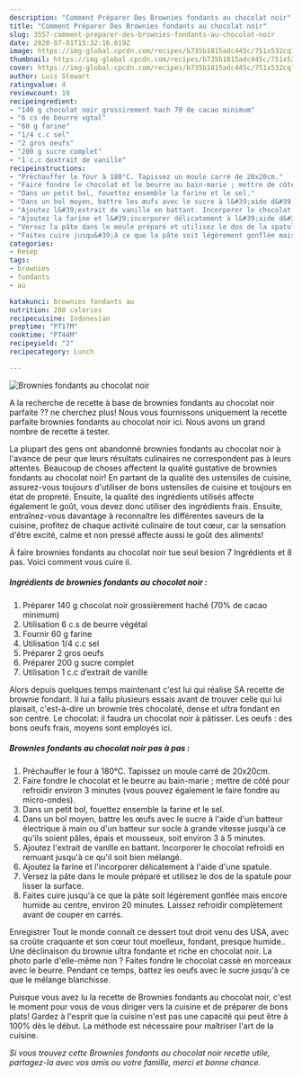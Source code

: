 ```yaml
---
description: "Comment Préparer Des Brownies fondants au chocolat noir"
title: "Comment Préparer Des Brownies fondants au chocolat noir"
slug: 3557-comment-preparer-des-brownies-fondants-au-chocolat-noir
date: 2020-07-01T15:32:16.619Z
image: https://img-global.cpcdn.com/recipes/b735b1815adc445c/751x532cq70/brownies-fondants-au-chocolat-noir-photo-principale-de-la-recette.jpg
thumbnail: https://img-global.cpcdn.com/recipes/b735b1815adc445c/751x532cq70/brownies-fondants-au-chocolat-noir-photo-principale-de-la-recette.jpg
cover: https://img-global.cpcdn.com/recipes/b735b1815adc445c/751x532cq70/brownies-fondants-au-chocolat-noir-photo-principale-de-la-recette.jpg
author: Luis Stewart
ratingvalue: 4
reviewcount: 10
recipeingredient:
- "140 g chocolat noir grossirement hach 70 de cacao minimum"
- "6 cs de beurre vgtal"
- "60 g farine"
- "1/4 c.c sel"
- "2 gros oeufs"
- "200 g sucre complet"
- "1 c.c dextrait de vanille"
recipeinstructions:
- "Préchauffer le four à 180°C. Tapissez un moule carré de 20x20cm."
- "Faire fondre le chocolat et le beurre au bain-marie ; mettre de côté pour refroidir environ 3 minutes (vous pouvez également le faire fondre au micro-ondes)."
- "Dans un petit bol, fouettez ensemble la farine et le sel."
- "Dans un bol moyen, battre les œufs avec le sucre à l&#39;aide d&#39;un batteur électrique à main ou d&#39;un batteur sur socle à grande vitesse jusqu&#39;à ce qu&#39;ils soient pâles, épais et mousseux, soit environ 3 à 5 minutes."
- "Ajoutez l&#39;extrait de vanille en battant. Incorporer le chocolat refroidi en remuant jusqu&#39;à ce qu&#39;il soit bien mélangé."
- "Ajoutez la farine et l&#39;incorporer délicatement à l&#39;aide d&#39;une spatule."
- "Versez la pâte dans le moule préparé et utilisez le dos de la spatule pour lisser la surface."
- "Faites cuire jusqu&#39;à ce que la pâte soit légèrement gonflée mais encore humide au centre, environ 20 minutes. Laissez refroidir complètement avant de couper en carrés."
categories:
- Resep
tags:
- brownies
- fondants
- au

katakunci: brownies fondants au 
nutrition: 208 calories
recipecuisine: Indonesian
preptime: "PT17M"
cooktime: "PT44M"
recipeyield: "2"
recipecategory: Lunch

---
```



![Brownies fondants au chocolat noir](https://img-global.cpcdn.com/recipes/b735b1815adc445c/751x532cq70/brownies-fondants-au-chocolat-noir-photo-principale-de-la-recette.jpg)

A la recherche de recette à base de brownies fondants au chocolat noir parfaite ?? ne cherchez plus! Nous vous fournissons uniquement la recette parfaite brownies fondants au chocolat noir ici. Nous avons un grand nombre de recette à tester.

La plupart des gens ont abandonné brownies fondants au chocolat noir à l'avance de peur que leurs résultats culinaires ne correspondent pas à leurs attentes. Beaucoup de choses affectent la qualité gustative de brownies fondants au chocolat noir! En partant de la qualité des ustensiles de cuisine, assurez-vous toujours d'utiliser de bons ustensiles de cuisine et toujours en état de propreté. Ensuite, la qualité des ingrédients utilisés affecte également le goût, vous devez donc utiliser des ingrédients frais. Ensuite, entraînez-vous davantage à reconnaître les différentes saveurs de la cuisine, profitez de chaque activité culinaire de tout cœur, car la sensation d'être excité, calme et non pressé affecte aussi le goût des aliments!

<!--inarticleads1-->

À faire brownies fondants au chocolat noir tue seul besion 7 Ingrédients et 8 pas. Voici comment vous cuire il.

##### Ingrédients de brownies fondants au chocolat noir :

1. Préparer 140 g chocolat noir grossièrement haché (70% de cacao minimum)
1. Utilisation 6 c.s de beurre végétal
1. Fournir 60 g farine
1. Utilisation 1/4 c.c sel
1. Préparer 2 gros oeufs
1. Préparer 200 g sucre complet
1. Utilisation 1 c.c d’extrait de vanille


Alors depuis quelques temps maintenant c&#39;est lui qui réalise SA recette de brownie fondant. Il lui a fallu plusieurs essais avant de trouver celle qui lui plaisait, c&#39;est-à-dire un brownie très chocolaté, dense et ultra fondant en son centre. Le chocolat: il faudra un chocolat noir à pâtisser. Les oeufs : des bons oeufs frais, moyens sont employés ici. 

<!--inarticleads2-->

##### Brownies fondants au chocolat noir pas à pas :

1. Préchauffer le four à 180°C. Tapissez un moule carré de 20x20cm.
1. Faire fondre le chocolat et le beurre au bain-marie ; mettre de côté pour refroidir environ 3 minutes (vous pouvez également le faire fondre au micro-ondes).
1. Dans un petit bol, fouettez ensemble la farine et le sel.
1. Dans un bol moyen, battre les œufs avec le sucre à l&#39;aide d&#39;un batteur électrique à main ou d&#39;un batteur sur socle à grande vitesse jusqu&#39;à ce qu&#39;ils soient pâles, épais et mousseux, soit environ 3 à 5 minutes.
1. Ajoutez l&#39;extrait de vanille en battant. Incorporer le chocolat refroidi en remuant jusqu&#39;à ce qu&#39;il soit bien mélangé.
1. Ajoutez la farine et l&#39;incorporer délicatement à l&#39;aide d&#39;une spatule.
1. Versez la pâte dans le moule préparé et utilisez le dos de la spatule pour lisser la surface.
1. Faites cuire jusqu&#39;à ce que la pâte soit légèrement gonflée mais encore humide au centre, environ 20 minutes. Laissez refroidir complètement avant de couper en carrés.


Enregistrer Tout le monde connaît ce dessert tout droit venu des USA, avec sa croûte craquante et son cœur tout moelleux, fondant, presque humide.. Une déclinaison du brownie ultra fondante et riche en chocolat noir. La photo parle d&#39;elle-même non ? Faites fondre le chocolat cassé en morceaux avec le beurre. Pendant ce temps, battez les oeufs avec le sucre jusqu&#39;à ce que le mélange blanchisse. 

<!--inarticleads1-->

<p>
Puisque vous avez lu la recette de Brownies fondants au chocolat noir, c'est le moment pour vous de vous diriger vers la cuisine et de préparer de bons plats! Gardez à l'esprit que la cuisine n'est pas une capacité qui peut être à 100% dès le début. La méthode est nécessaire pour maîtriser l'art de la cuisine.
</p>

<p>
<i>Si vous trouvez cette Brownies fondants au chocolat noir recette utile, partagez-la avec vos amis ou votre famille, merci et bonne chance.</i>
</p>
